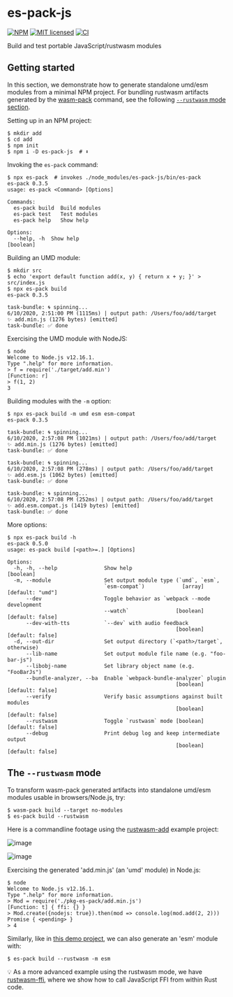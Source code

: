 # es-pack-js

[![NPM][npm-badge]][npm-url]
[![MIT licensed][mit-badge]][mit-url]
[![CI][actions-badge]][actions-url]

[npm-badge]: https://img.shields.io/npm/v/es-pack-js.svg
[npm-url]: https://www.npmjs.com/package/es-pack-js
[mit-badge]: https://img.shields.io/badge/license-MIT-blue.svg
[mit-url]: https://github.com/w3reality/es-pack-js/blob/master/LICENSE
[actions-badge]: https://github.com/w3reality/es-pack-js/workflows/CI/badge.svg
[actions-url]: https://github.com/w3reality/es-pack-js/actions

Build and test portable JavaScript/rustwasm modules

## Getting started

In this section, we demonstrate how to generate standalone umd/esm modules from a
minimal NPM project. For bundling rustwasm artifacts generated by
the [wasm-pack](https://github.com/rustwasm/wasm-pack)
command, see the following [`--rustwasm` mode section](#sec-rustwasm).

Setting up in an NPM project:

```
$ mkdir add
$ cd add
$ npm init
$ npm i -D es-pack-js  # ⬇️
```

Invoking the `es-pack` command:

```
$ npx es-pack  # invokes ./node_modules/es-pack-js/bin/es-pack
es-pack 0.3.5
usage: es-pack <Command> [Options]

Commands:
  es-pack build  Build modules
  es-pack test   Test modules
  es-pack help   Show help

Options:
  --help, -h  Show help                                                [boolean]
```

Building an UMD module:

```
$ mkdir src
$ echo 'export default function add(x, y) { return x + y; }' > src/index.js
$ npx es-pack build
es-pack 0.3.5

task-bundle: 🌀 spinning...
6/10/2020, 2:51:00 PM (1115ms) | output path: /Users/foo/add/target
✨ add.min.js (1276 bytes) [emitted]
task-bundle: ✅ done
```

Exercising the UMD module with NodeJS:

```
$ node
Welcome to Node.js v12.16.1.
Type ".help" for more information.
> f = require('./target/add.min')
[Function: r]
> f(1, 2)
3
```

Building modules with the `-m` option:

```
$ npx es-pack build -m umd esm esm-compat
es-pack 0.3.5

task-bundle: 🌀 spinning...
6/10/2020, 2:57:08 PM (1021ms) | output path: /Users/foo/add/target
✨ add.min.js (1276 bytes) [emitted]
task-bundle: ✅ done

task-bundle: 🌀 spinning...
6/10/2020, 2:57:08 PM (278ms) | output path: /Users/foo/add/target
✨ add.esm.js (1062 bytes) [emitted]
task-bundle: ✅ done

task-bundle: 🌀 spinning...
6/10/2020, 2:57:08 PM (252ms) | output path: /Users/foo/add/target
✨ add.esm.compat.js (1419 bytes) [emitted]
task-bundle: ✅ done
```

More options:

```
$ npx es-pack build -h
es-pack 0.5.0
usage: es-pack build [<path>=.] [Options]

Options:
  -h, -h, --help               Show help                               [boolean]
  -m, --module                 Set output module type (`umd`, `esm`,
                               `esm-compat`)            [array] [default: "umd"]
      --dev                    Toggle behavior as `webpack --mode development
                               --watch`               [boolean] [default: false]
      --dev-with-tts           `--dev` with audio feedback
                                                      [boolean] [default: false]
  -d, --out-dir                Set output directory (`<path>/target`, otherwise)
      --lib-name               Set output module file name (e.g. "foo-bar-js")
      --libobj-name            Set library object name (e.g. "FooBarJs")
      --bundle-analyzer, --ba  Enable `webpack-bundle-analyzer` plugin
                                                      [boolean] [default: false]
      --verify                 Verify basic assumptions against built modules
                                                      [boolean] [default: false]
      --rustwasm               Toggle `rustwasm` mode [boolean] [default: false]
      --debug                  Print debug log and keep intermediate output
                                                      [boolean] [default: false]
```

## The `--rustwasm` mode <a name="sec-rustwasm"></a>
To transform wasm-pack generated artifacts into standalone umd/esm modules
usable in browsers/Node.js, try:

```
$ wasm-pack build --target no-modules
$ es-pack build --rustwasm
```

Here is a commandline footage using the [rustwasm-add](https://github.com/w3reality/es-pack-js/tree/master/examples/rustwasm-add)
example project:

![image](https://w3reality.github.io/es-pack-js/examples/img/rustwasm-add-1.png)

![image](https://w3reality.github.io/es-pack-js/examples/img/rustwasm-add-2.png)

Exercising the generated 'add.min.js' (an 'umd' module) in Node.js:

```
$ node
Welcome to Node.js v12.16.1.
Type ".help" for more information.
> Mod = require('./pkg-es-pack/add.min.js')
[Function: t] { ffi: {} }
> Mod.create({nodejs: true}).then(mod => console.log(mod.add(2, 2)))
Promise { <pending> }
> 4
```

Similarly, like in [this demo project](https://github.com/w3reality/threelet/tree/master/examples/rust-canvas-hello),
we can also generate an 'esm' module with:

```
$ es-pack build --rustwasm -m esm
```

💡 As a more advanced example using the rustwasm mode, we have [rustwasm-ffi](https://github.com/w3reality/es-pack-js/tree/master/examples/rustwasm-ffi),
where we show how to call JavaScript FFI from within Rust code.

